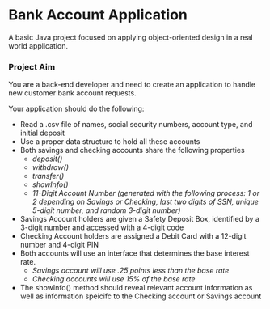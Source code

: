 # Bank Account Application
A basic Java project focused on applying object-oriented design in a real world application.

### Project Aim
You are a back-end developer and need to create an application to handle new customer bank account requests.

Your application should do the following:
- Read a .csv file of names, social security numbers, account type, and initial deposit
- Use a proper data structure to hold all these accounts
- Both savings and checking accounts share the following properties
	- *deposit()*
	- *withdraw()*
	- *transfer()*
	- *showInfo()*
  - *11-Digit Account Number (generated with the following process: 1 or 2 depending on Savings or Checking, last two digits of SSN, unique      5-digit number, and random 3-digit number)*
- Savings Account holders are given a Safety Deposit Box, identified by a 3-digit number and accessed with a 4-digit code
- Checking Account holders are assigned a Debit Card with a 12-digit number and 4-digit PIN
- Both accounts will use an interface that determines the base interest rate.
  - *Savings account will use .25 points less than the base rate*
  - *Checking accounts will use 15% of the base rate*
-	The showInfo() method should reveal relevant account information as well as information speicifc to the Checking account or Savings account
